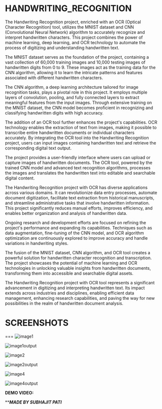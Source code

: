 # HANDWRITING_RECOGNITION


The Handwriting Recognition project, enriched with an OCR (Optical Character Recognition) tool, utilizes the MNIST dataset and CNN (Convolutional Neural Network) algorithm to accurately recognize and interpret handwritten characters. This project combines the power of machine learning, deep learning, and OCR technology to automate the process of digitizing and understanding handwritten text.

The MNIST dataset serves as the foundation of the project, containing a vast collection of 60,000 training images and 10,000 testing images of handwritten digits from 0 to 9. These images act as the training data for the CNN algorithm, allowing it to learn the intricate patterns and features associated with different handwritten characters.

The CNN algorithm, a deep learning architecture tailored for image recognition tasks, plays a pivotal role in this project. It employs multiple layers of convolution, pooling, and fully connected layers to extract meaningful features from the input images. Through extensive training on the MNIST dataset, the CNN model becomes proficient in recognizing and classifying handwritten digits with high accuracy.

The addition of an OCR tool further enhances the project's capabilities. OCR technology enables the extraction of text from images, making it possible to transcribe entire handwritten documents or individual characters accurately. By integrating the OCR tool into the Handwriting Recognition project, users can input images containing handwritten text and retrieve the corresponding digital text output.

The project provides a user-friendly interface where users can upload or capture images of handwritten documents. The OCR tool, powered by the trained CNN model and advanced text recognition algorithms, processes the images and translates the handwritten text into editable and searchable digital content.

The Handwriting Recognition project with OCR has diverse applications across various domains. It can revolutionize data entry processes, automate document digitization, facilitate text extraction from historical manuscripts, and streamline administrative tasks that involve handwritten information. This project significantly reduces manual efforts, improves efficiency, and enables better organization and analysis of handwritten data.

Ongoing research and development efforts are focused on refining the project's performance and expanding its capabilities. Techniques such as data augmentation, fine-tuning of the CNN model, and OCR algorithm optimization are continuously explored to improve accuracy and handle variations in handwriting styles.

The fusion of the MNIST dataset, CNN algorithm, and OCR tool creates a powerful solution for handwritten character recognition and transcription. The project showcases the potential of machine learning and OCR technologies in unlocking valuable insights from handwritten documents, transforming them into accessible and searchable digital assets.

The Handwriting Recognition project with OCR tool represents a significant advancement in digitizing and interpreting handwritten text. Its impact extends across industries and disciplines, enabling efficient data management, enhancing research capabilities, and paving the way for new possibilities in the realm of handwritten document analysis.

<font size=”7”>**SCREENSHOTS**</font>
===
===
![image1](https://github.com/SUBHAJIT23032001/HANDWRITING_RECOGNITION/assets/109050396/0852f1be-24fa-4d98-9b10-11a380635da9)


![image1output](https://github.com/SUBHAJIT23032001/HANDWRITING_RECOGNITION/assets/109050396/855c9118-e5d6-40b3-9854-59edee4995de)


![image2](https://github.com/SUBHAJIT23032001/HANDWRITING_RECOGNITION/assets/109050396/34a857f6-4256-4d43-9e1b-917200f963c8)

![image2output](https://github.com/SUBHAJIT23032001/HANDWRITING_RECOGNITION/assets/109050396/370af2c3-d913-428b-9a57-472ce03cd4b3)


![image4](https://github.com/SUBHAJIT23032001/HANDWRITING_RECOGNITION/assets/109050396/d4fa19dc-2914-4c1b-9ea2-95177f206353)

![image4output](https://github.com/SUBHAJIT23032001/HANDWRITING_RECOGNITION/assets/109050396/5be38c5b-e62b-442b-914a-8c1a532b0c46)


<font size=”7”>**DEMO VIDEO:**</font>


*****MADE BY SUBHAJIT PATI***


